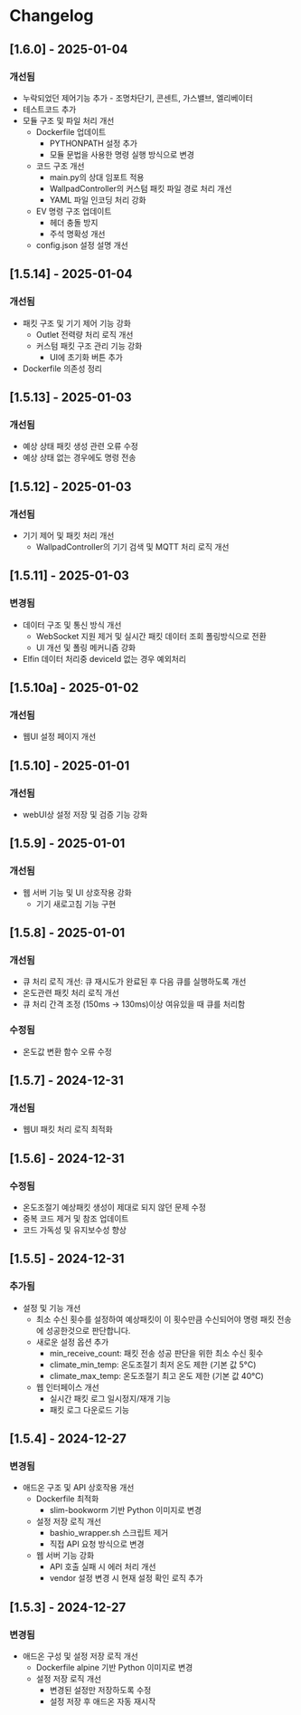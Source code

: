 # Changelog

## [1.6.0] - 2025-01-04

### 개선됨
- 누락되었던 제어기능 추가 - 조명차단기, 콘센트, 가스밸브, 엘리베이터
- 테스트코드 추가
- 모듈 구조 및 파일 처리 개선
  - Dockerfile 업데이트
    - PYTHONPATH 설정 추가
    - 모듈 문법을 사용한 명령 실행 방식으로 변경
  - 코드 구조 개선
    - main.py의 상대 임포트 적용
    - WallpadController의 커스텀 패킷 파일 경로 처리 개선
    - YAML 파일 인코딩 처리 강화
  - EV 명령 구조 업데이트
    - 헤더 충돌 방지
    - 주석 명확성 개선
  - config.json 설정 설명 개선

## [1.5.14] - 2025-01-04

### 개선됨
- 패킷 구조 및 기기 제어 기능 강화
  - Outlet 전력량 처리 로직 개선
  - 커스텀 패킷 구조 관리 기능 강화
    - UI에 초기화 버튼 추가
- Dockerfile 의존성 정리

## [1.5.13] - 2025-01-03

### 개선됨
- 예상 상태 패킷 생성 관련 오류 수정
- 예상 상태 없는 경우에도 명령 전송

## [1.5.12] - 2025-01-03

### 개선됨
- 기기 제어 및 패킷 처리 개선
  - WallpadController의 기기 검색 및 MQTT 처리 로직 개선

## [1.5.11] - 2025-01-03

### 변경됨
- 데이터 구조 및 통신 방식 개선
  - WebSocket 지원 제거 및 실시간 패킷 데이터 조회 폴링방식으로 전환
  - UI 개선 및 폴링 메커니즘 강화
- Elfin 데이터 처리중 deviceId 없는 경우 예외처리

## [1.5.10a] - 2025-01-02

### 개선됨
- 웹UI 설정 페이지 개선

## [1.5.10] - 2025-01-01

### 개선됨
- webUI상 설정 저장 및 검증 기능 강화

## [1.5.9] - 2025-01-01

### 개선됨
- 웹 서버 기능 및 UI 상호작용 강화
  - 기기 새로고침 기능 구현

## [1.5.8] - 2025-01-01

### 개선됨
- 큐 처리 로직 개선: 큐 재시도가 완료된 후 다음 큐를 실행하도록 개선
- 온도관련 패킷 처리 로직 개선
- 큐 처리 간격 조정 (150ms -> 130ms)이상 여유있을 때 큐를 처리함

### 수정됨
- 온도값 변환 함수 오류 수정

## [1.5.7] - 2024-12-31

### 개선됨
- 웹UI 패킷 처리 로직 최적화

## [1.5.6] - 2024-12-31

### 수정됨
- 온도조절기 예상패킷 생성이 제대로 되지 않던 문제 수정
- 중복 코드 제거 및 참조 업데이트
- 코드 가독성 및 유지보수성 향상

## [1.5.5] - 2024-12-31

### 추가됨
- 설정 및 기능 개선
  - 최소 수신 횟수를 설정하여 예상패킷이 이 횟수만큼 수신되어야 명령 패킷 전송에 성공한것으로 판단합니다.
  - 새로운 설정 옵션 추가
    - min_receive_count: 패킷 전송 성공 판단을 위한 최소 수신 횟수
    - climate_min_temp: 온도조절기 최저 온도 제한 (기본 값 5°C)
    - climate_max_temp: 온도조절기 최고 온도 제한 (기본 값 40°C)
  - 웹 인터페이스 개선
    - 실시간 패킷 로그 일시정지/재개 기능
    - 패킷 로그 다운로드 기능

## [1.5.4] - 2024-12-27

### 변경됨
- 애드온 구조 및 API 상호작용 개선
  - Dockerfile 최적화
    - slim-bookworm 기반 Python 이미지로 변경
  - 설정 저장 로직 개선
    - bashio_wrapper.sh 스크립트 제거
    - 직접 API 요청 방식으로 변경
  - 웹 서버 기능 강화
    - API 호출 실패 시 에러 처리 개선
    - vendor 설정 변경 시 현재 설정 확인 로직 추가

## [1.5.3] - 2024-12-27

### 변경됨
- 애드온 구성 및 설정 저장 로직 개선
  - Dockerfile alpine 기반 Python 이미지로 변경
  - 설정 저장 로직 개선
    - 변경된 설정만 저장하도록 수정
    - 설정 저장 후 애드온 자동 재시작
    